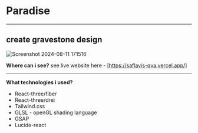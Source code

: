 # Paradise 
---------------------------------------------
## create gravestone design

![Screenshot 2024-08-11 171516](https://github.com/user-attachments/assets/0929e994-5e80-4f33-98d0-fabcd03dccf7)


**Where can i see?**
see live website here - [https://saflavis-qva.vercel.app/]

---------------------------------------------------------------------------

**What technologies i used?**

* React-three/fiber
* React-three/drei
* Tailwind.css
* GLSL - openGL shading language
* GSAP
* Lucide-react
